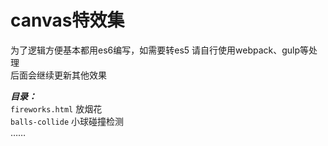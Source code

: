 # canvas特效集
为了逻辑方便基本都用es6编写，如需要转es5 请自行使用webpack、gulp等处理<br>
后面会继续更新其他效果

***目录：***<br>
`fireworks.html` 放烟花<br>
`balls-collide` 小球碰撞检测<br>
……
